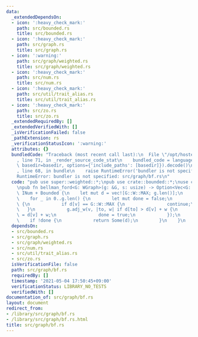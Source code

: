 ```yaml
---
data:
  _extendedDependsOn:
  - icon: ':heavy_check_mark:'
    path: src/bounded.rs
    title: src/bounded.rs
  - icon: ':heavy_check_mark:'
    path: src/graph.rs
    title: src/graph.rs
  - icon: ':warning:'
    path: src/graph/weighted.rs
    title: src/graph/weighted.rs
  - icon: ':heavy_check_mark:'
    path: src/num.rs
    title: src/num.rs
  - icon: ':heavy_check_mark:'
    path: src/util/trait_alias.rs
    title: src/util/trait_alias.rs
  - icon: ':heavy_check_mark:'
    path: src/zo.rs
    title: src/zo.rs
  _extendedRequiredBy: []
  _extendedVerifiedWith: []
  _isVerificationFailed: false
  _pathExtension: rs
  _verificationStatusIcon: ':warning:'
  attributes: {}
  bundledCode: "Traceback (most recent call last):\n  File \"/opt/hostedtoolcache/Python/3.9.4/x64/lib/python3.9/site-packages/onlinejudge_verify/documentation/build.py\"\
    , line 71, in _render_source_code_stat\n    bundled_code = language.bundle(stat.path,\
    \ basedir=basedir, options={'include_paths': [basedir]}).decode()\n  File \"/opt/hostedtoolcache/Python/3.9.4/x64/lib/python3.9/site-packages/onlinejudge_verify/languages/user_defined.py\"\
    , line 68, in bundle\n    raise RuntimeError('bundler is not specified: {}'.format(path.as_posix()))\n\
    RuntimeError: bundler is not specified: src/graph/bf.rs\n"
  code: "pub use super::weighted::*;\npub use crate::bounded::*;\nuse crate::num::*;\n\
    \npub fn bellman_ford<G: WGraph>(g: &G, s: usize) -> Option<Vec<G::W>> where G::W:\
    \ INum + Bounded {\n    let mut d = vec![G::W::MAX; g.len()];\n    d[s] = G::W::ZERO;\n\
    \    for _ in 0..g.len() {\n        let mut done = false;\n        for v in 0..g.len()\
    \ {\n            if d[v] == G::W::MAX {\n                continue;\n         \
    \   }\n            g.adj_w(v, |to, w| if d[to] > d[v] + w {\n                d[to]\
    \ = d[v] + w;\n                done = true;\n            });\n        }\n    \
    \    if !done {\n            return Some(d);\n        }\n    }\n    None\n}\n"
  dependsOn:
  - src/bounded.rs
  - src/graph.rs
  - src/graph/weighted.rs
  - src/num.rs
  - src/util/trait_alias.rs
  - src/zo.rs
  isVerificationFile: false
  path: src/graph/bf.rs
  requiredBy: []
  timestamp: '2021-05-04 17:50:45+09:00'
  verificationStatus: LIBRARY_NO_TESTS
  verifiedWith: []
documentation_of: src/graph/bf.rs
layout: document
redirect_from:
- /library/src/graph/bf.rs
- /library/src/graph/bf.rs.html
title: src/graph/bf.rs
---
```

